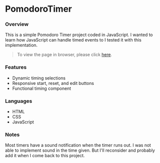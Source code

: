 # PomodoroTimer

### Overview
This is a simple Pomodoro Timer project coded in JavaScript. I wanted to learn how JavaScript can handle timed events to I tested it with this implementation.

> To view the page in browser, please click [here](https://tenglin2.github.io/PomodoroTimer/).

### Features
- Dynamic timing selections
- Responsive start, reset, and edit buttons
- Functional timing component

### Languages
- HTML
- CSS
- JavaScript

### Notes
Most timers have a sound notification when the timer runs out. I was not able to implement sound in the time given. But I'll reconsider and probably add it when I come back to this project.